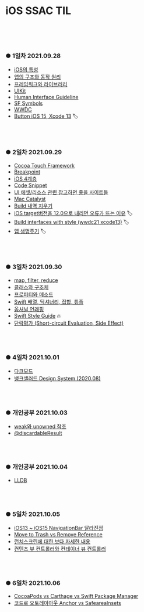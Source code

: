 # iOS SSAC TIL
</br>
</br>
</br>

### ● 1일차 2021.09.28

- [iOS의 특성](https://github.com/Youngminah/iosNote/issues/8)
- [앱의 구조와 동작 원리](https://github.com/Youngminah/iosNote/issues/7)
- [프레임워크와 라이브러리](https://github.com/Youngminah/iosNote/issues/6)
- [UIKit](https://github.com/Youngminah/iosNote/issues/5)
- [Human Interface Guideline](https://github.com/Youngminah/iosNote/issues/4)
- [SF Symbols](https://github.com/Youngminah/iosNote/issues/3)
- [WWDC](https://github.com/Youngminah/iosNote/issues/2)
- [Button iOS 15, Xcode 13](https://github.com/Youngminah/iosNote/issues/9) 🏷

</br>
</br>

### ● 2일차 2021.09.29

- [Cocoa Touch Framework](https://github.com/Youngminah/iosNote/issues/17)
- [Breakpoint](https://github.com/Youngminah/iosNote/issues/16)
- [iOS 4계층](https://github.com/Youngminah/iosNote/issues/15)
- [Code Snippet](https://github.com/Youngminah/iosNote/issues/14)
- [UI 에셋/리소스 관련 참고하면 좋을 사이트들](https://github.com/Youngminah/iosNote/issues/13)
- [Mac Catalyst](https://github.com/Youngminah/iosNote/issues/12)
- [Build 내역 지우기](https://github.com/Youngminah/iosNote/issues/11)
- [iOS target버전을 12.0으로 내리면 오류가 뜨는 이유](https://github.com/Youngminah/iosNote/issues/10) 🏷
- [Build interfaces with style (wwdc21 xcode13)](https://github.com/Youngminah/iosNote/issues/18) 🏷
- [앱 생명주기](https://github.com/Youngminah/iosNote/issues/19) 🏷
</br>
</br>


### ● 3일차 2021.09.30

- [map, filter, reduce](https://github.com/Youngminah/iosNote/issues/24)
- [클래스와 구조체](https://github.com/Youngminah/iosNote/issues/23)
- [프로퍼티와 메소드](https://github.com/Youngminah/iosNote/issues/22)
- [Swift 배열, 딕셔너리, 집합, 튜플](https://github.com/Youngminah/iosNote/issues/21)
- [옵셔널 언래핑](https://github.com/Youngminah/iosNote/issues/20)
- [Swift Style Guide](https://github.com/Youngminah/iosNote/issues/25) 🔥
- [단락평가 (Short-circuit Evaluation, Side Effect)](https://github.com/Youngminah/iosNote/issues/26)
</br>
</br>


### ● 4일차 2021.10.01

- [다크모드](https://github.com/Youngminah/iosNote/issues/27)
- [뱅크샐러드 Design System (2020.08)](https://github.com/Youngminah/iosNote/issues/28)

</br>
</br>


### ● 개인공부 2021.10.03
- [weak와 unowned 참조](https://github.com/Youngminah/iosNote/issues/30)
- [@discardableResult](https://github.com/Youngminah/iosNote/issues/29)

</br>
</br>


### ● 개인공부 2021.10.04
- [LLDB](https://github.com/Youngminah/iosNote/issues/31)

</br>
</br>


### ● 5일차 2021.10.05

- [iOS13 ~ iOS15 NavigationBar 달라진점](https://github.com/Youngminah/iosNote/issues/32)
- [Move to Trash vs Remove Reference](https://github.com/Youngminah/iosNote/issues/33)
- [런치스크린에 대한 보다 자세한 내용](https://github.com/Youngminah/iosNote/issues/34)
- [컨텐츠 뷰 컨트롤러와 컨테이너 뷰 컨트롤러](https://github.com/Youngminah/iosNote/issues/35)


</br>
</br>


### ● 6일차 2021.10.06

- [CocoaPods vs Carthage vs Swift Package Manager](https://github.com/Youngminah/iosNote/issues/37)
- [코드로 오토레이아웃 Anchor vs SafeareaInsets](https://github.com/Youngminah/iosNote/issues/36)

</br>
</br>
</br>
</br>


